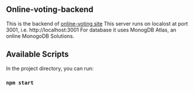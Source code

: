 ## Online-voting-backend
This is the backend of [online-voting site](https://github.com/Saspian/online-voting)  This server runs on localost at port 3001, i.e. http://localhost:3001 For database it uses MonogDB Atlas, an online MonogoDB Solutions.

## Available Scripts

In the project directory, you can run:

### `npm start`
